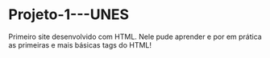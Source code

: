 # Projeto-1---UNES
Primeiro site desenvolvido com HTML. Nele pude aprender e por em prática as primeiras e mais básicas tags do HTML!
